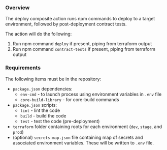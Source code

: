 ### Overview

The deploy composite action runs npm commands to deploy to a target environment, followed by post-deployment contract tests.

The action will do the following:

1. Run npm command `deploy` if present, piping from terraform output
2. Run npm command `contract-tests` if present, piping from terraform output

### Requirements

The following items must be in the repository:

* `package.json` dependencies:
  * `env-cmd` - to launch process using environment variables in `.env` file
  * `core-build-library` - for core-build commands
* `package.json` scripts:
  * `lint` - lint the code
  * `build` - build the code
  * `test` - test the code (pre-deployment)
* `terraform` folder containing roots for each environment (`dev`, `stage`, and `prod`)
* (optional) `secrets-map.json` file containing map of secrets and associated environment variables. These will be written to `.env` file.
